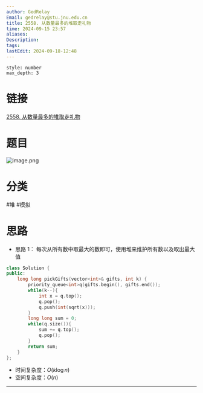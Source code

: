 ```yaml
---
author: GedRelay
Email: gedrelay@stu.jnu.edu.cn
title: 2558. 从数量最多的堆取走礼物
time: 2024-09-15 23:57
aliases: 
Description: 
tags: 
lastEdit: 2024-09-18-12:48
---
```


```toc
style: number
max_depth: 3
```

# 链接
[2558. 从数量最多的堆取走礼物](https://leetcode.cn/problems/take-gifts-from-the-richest-pile/) 

# 题目
![image.png](https://ged-pic-bed.oss-cn-guangzhou.aliyuncs.com/img/202409152357703.png)


# 分类
#堆 #模拟 

# 思路
- 思路 1：
每次从所有数中取最大的数即可，使用堆来维护所有数以及取出最大值


```cpp
class Solution {
public:
    long long pickGifts(vector<int>& gifts, int k) {
        priority_queue<int>q(gifts.begin(), gifts.end());
        while(k--){
            int x = q.top();
            q.pop();
            q.push(int(sqrt(x)));
        }
        long long sum = 0;
        while(q.size()){
            sum += q.top();
            q.pop();
        }
        return sum;
    }
};
```


- 时间复杂度：${O\left( k\log n \right)  }$ 
- 空间复杂度：${O\left( n \right)  }$ 


---

